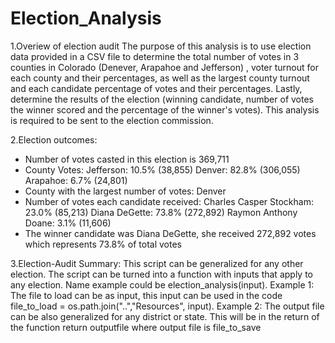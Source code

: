 # Election_Analysis
1.Overiew of election audit
The purpose of this analysis is to use election data provided in a CSV file to determine the total number of votes in 3 counties in Colorado (Denever, Arapahoe and Jefferson) , voter turnout for each county and their percentages, as well as the largest county turnout and each candidate percentage of votes and their percentages. Lastly, determine the results of the election (winning candidate, number of votes the winner scored and the percentage of the winner's votes). This analysis is required to be sent to the election commission.

2.Election outcomes:
* Number of votes casted in this election is 369,711
* County Votes:
    Jefferson: 10.5% (38,855)
    Denver: 82.8% (306,055)
    Arapahoe: 6.7% (24,801)
* County with the largest number of votes: Denver
* Number of votes each candidate received:
    Charles Casper Stockham: 23.0% (85,213)
    Diana DeGette: 73.8% (272,892)
    Raymon Anthony Doane: 3.1% (11,606)
* The winner candidate was Diana DeGette, she received 272,892 votes which represents 73.8% of total votes

3.Election-Audit Summary:
This script can be generalized for any other election. The script can be turned into a function with inputs that apply to any election. Name example could be election_analysis(input).
Example 1: The file to load can be as input, this input can be used in the code file_to_load = os.path.join("..","Resources", input).
Example 2: The output file can be also generalized for any district or state. This will be in the return of the function
return outputfile where output file is file_to_save

